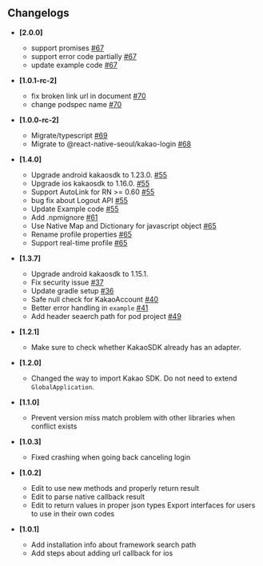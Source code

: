 ## Changelogs

- **[2.0.0]**
  - support promises [#67](https://github.com/react-native-seoul/@react-native-seoul/kakao-login/pull/67)
  - support error code partially [#67](https://github.com/react-native-seoul/@react-native-seoul/kakao-login/pull/67)
  - update example code [#67](https://github.com/react-native-seoul/@react-native-seoul/kakao-login/pull/67)

- **[1.0.1-rc-2]**
  - fix broken link url in document [#70](https://github.com/react-native-seoul/@react-native-seoul/kakao-login/pull/70)
  - change podspec name [#70](https://github.com/react-native-seoul/@react-native-seoul/kakao-login/pull/70)
  

- **[1.0.0-rc-2]**
  - Migrate/typescript [#69](https://github.com/react-native-seoul/react-native-kakao-login/pull/69)
  - Migrate to @react-native-seoul/kakao-login [#68](https://github.com/react-native-seoul/@react-native-seoul/kakao-login/pull/69)  

- **[1.4.0]**
  - Upgrade android kakaosdk to 1.23.0. [#55](https://github.com/react-native-seoul/@react-native-seoul/kakao-login/pull/55)
  - Upgrade ios kakaosdk to 1.16.0. [#55](https://github.com/react-native-seoul/@react-native-seoul/kakao-login/pull/55)
  - Support AutoLink for RN >= 0.60 [#55](https://github.com/react-native-seoul/@react-native-seoul/kakao-login/pull/55)
  - bug fix about Logout API [#55](https://github.com/react-native-seoul/@react-native-seoul/kakao-login/pull/55)
  - Update Example code [#55](https://github.com/react-native-seoul/@react-native-seoul/kakao-login/pull/55)
  - Add .npmignore [#61](https://github.com/react-native-seoul/@react-native-seoul/kakao-login/pull/61)
  - Use Native Map and Dictionary for javascript object [#65](https://github.com/react-native-seoul/@react-native-seoul/kakao-login/pull/65)
  - Rename profile properties [#65](https://github.com/react-native-seoul/@react-native-seoul/kakao-login/pull/65)
  - Support real-time profile [#65](https://github.com/react-native-seoul/@react-native-seoul/kakao-login/pull/65)

- **[1.3.7]**
  - Upgrade android kakaosdk to 1.15.1.
  - Fix security issue [#37](https://github.com/react-native-seoul/@react-native-seoul/kakao-login/issues/37)
  - Update gradle setup [#36](https://github.com/react-native-seoul/@react-native-seoul/kakao-login/pull/36/commits/e3747ef9fe7d546d882bc12bf34d05b5babf7baf)
  - Safe null check for KakaoAccount [#40](https://github.com/react-native-seoul/@react-native-seoul/kakao-login/pull/40)
  - Better error handling in `example` [#41](https://github.com/react-native-seoul/@react-native-seoul/kakao-login/pull/41)
  - Add header seaerch path for pod project [#49](https://github.com/react-native-seoul/@react-native-seoul/kakao-login/pull/49)

- **[1.2.1]**
  - Make sure to check whether KakaoSDK already has an adapter.

- **[1.2.0]**
  - Changed the way to import Kakao SDK. Do not need to extend `GlobalApplication`.

- **[1.1.0]**
  - Prevent version miss match problem with other libraries when conflict exists

- **[1.0.3]**
  - Fixed crashing when going back canceling login

- **[1.0.2]**
  - Edit to use new methods and properly return result
  - Edit to parse native callback result
  - Edit to return values in proper json types
    Export interfaces for users to use in their own codes

- **[1.0.1]**
  - Add installation info about framework search path
  - Add steps about adding url callback for ios
